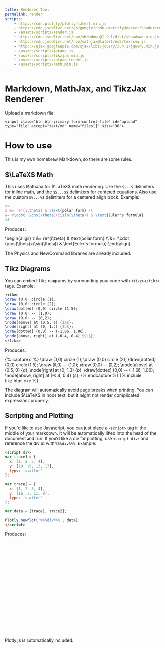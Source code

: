 ```yaml
---
title: Renderer Tool
permalink: render
scripts:
    - https://cdn.plot.ly/plotly-latest.min.js
    - https://cdn.jsdelivr.net/gh/google/code-prettify@master/loader/run_prettify.js&autorun=false
    - /assets/scripts/render.js
    - https://cdn.jsdelivr.net/npm/showdown@1.9.1/dist/showdown.min.js
    - https://cdn.jsdelivr.net/npm/mathjax@latest/es5/tex-svg.js
    - https://ajax.googleapis.com/ajax/libs/jquery/3.4.1/jquery.min.js
    - /assets/scripts/params.js
    - /assets/scripts/tikzjax-min.js
    - /assets/scripts/upload_render.js
    - /assets/scripts/math.min.js
---
```

# Markdown, MathJax, and TikzJax Renderer
<form enctype="multipart/form-data">
<div class="form-group">
    <label for="upload">Upload a markdown file:</label>

    <input class="btn btn-primary form-control-file" id="upload" type="file" accept="text/md" name="files[]" size="30">

</div>
</form>

# How to use

This is my own homebrew Markdown, so there are some rules.

## $\LaTeX$ Math

This uses MathJax for $\LaTeX$ math rendering. Use the `$...$` delimiters for inline math, and the `$$...$$` delimiters for centered equations. Also use the custom `$%...%$` delimiters for a centered align block. Example:

```latex
$%
z &= re^{i\theta} & \text{polar form} \\
&= r\cdot (\cos(\theta)+i\sin(\theta)) & \text{Euler's formula}
%$
```

Produces:

\begin{align}
z &= re^{i\theta} & \text{polar form} \\\ 
&= r\cdot (\cos(\theta)+i\sin(\theta)) & \text{Euler's formula}
\end{align}

The Physics and NewCommand libraries are already included.

## Tikz Diagrams

You can embed Tikz diagrams by surrounding your code with `<tikz></tikz>` tags. Example:

```latex
<tikz>
\draw (0,0) circle (1);
\draw (0,0) circle (2);
\draw[dotted] (0,0) circle (1.5);
\draw (0,0) -- (1,0);
\draw (0,0) -- (0,2);
\node[above] at (0.5, 0) {$a$};
\node[right] at (0, 1.3) {$b$};
\draw[dotted] (0,0) -- (-1.06, 1.06);
\node[above, right] at (-0.4, 0.4) {$s$};
</tikz>
```

Produces:

{% capture c %}
\draw (0,0) circle (1);
\draw (0,0) circle (2);
\draw[dotted] (0,0) circle (1.5);
\draw (0,0) -- (1,0);
\draw (0,0) -- (0,2);
\node[above] at (0.5, 0) {$a$};
\node[right] at (0, 1.3) {$b$};
\draw[dotted] (0,0) -- (-1.06, 1.06);
\node[above, right] at (-0.4, 0.4) {$s$};
{% endcapture %}
{% include tikz.html c=c %}

The diagram will automatically avoid page breaks when printing. You can include $\LaTeX$ in node text, but it might not render complicated expressions properly.

## Scripting and Plotting

If you'd like to use Javascript, you can just place a `<script>` tag in the middle of your markdown. It will be automatically lifted into the head of the document and run. If you'd like a div for plotting, use `<script div>` and reference the div id with `%%%div%%%`. Example:

```html
<script div>
var trace1 = {
  x: [1, 2, 3, 4],
  y: [10, 15, 13, 17],
  type: 'scatter'
};

var trace2 = {
  x: [1, 2, 3, 4],
  y: [16, 5, 11, 9],
  type: 'scatter'
};

var data = [trace1, trace2];

Plotly.newPlot('%%%div%%%', data);
</script>
```

Produces:

<div id="placeholder" style="width:600px;height:300px;" class="scriptdiv"></div>
<script>
var trace1 = {
  x: [1, 2, 3, 4],
  y: [10, 15, 13, 17],
  type: 'scatter'
};

var trace2 = {
  x: [1, 2, 3, 4],
  y: [16, 5, 11, 9],
  type: 'scatter'
};

var data = [trace1, trace2];

Plotly.newPlot('placeholder', data);
</script>

Plotly.js is automatically included.